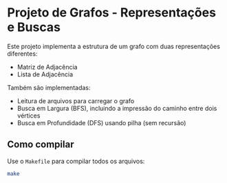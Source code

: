# Projeto de Grafos - Representações e Buscas

Este projeto implementa a estrutura de um grafo com duas representações diferentes:

- Matriz de Adjacência
- Lista de Adjacência

Também são implementadas:

- Leitura de arquivos para carregar o grafo
- Busca em Largura (BFS), incluindo a impressão do caminho entre dois vértices
- Busca em Profundidade (DFS) usando pilha (sem recursão)

## Como compilar

Use o `Makefile` para compilar todos os arquivos:

```bash
make
